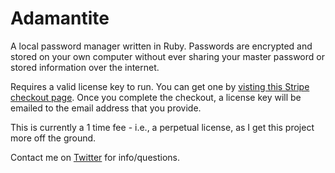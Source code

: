 <h1>Adamantite</h1>
<p>
  A local password manager written in Ruby. Passwords are encrypted and stored on your own
  computer without ever sharing your master password or stored information over the internet.
  
  Requires a valid license key to run. You can get one by <a href='https://buy.stripe.com/dR6g1e6wo8Z46acaEF'>visting this Stripe checkout page</a>. Once you complete the checkout, a license key will be emailed to the email address that you provide.
  
  This is currently a 1 time fee - i.e., a perpetual license, as I get this project more off the ground.  
</p>
<p>
  Contact me on <a href='https://twitter.com/jakebruemmer'>Twitter</a> for info/questions.
</p>
